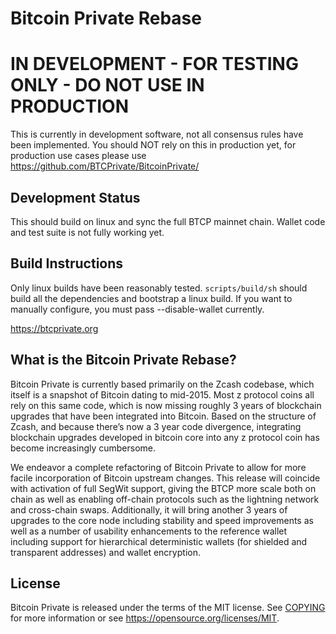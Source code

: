 Bitcoin Private Rebase
=====================================

IN DEVELOPMENT - FOR TESTING ONLY - DO NOT USE IN PRODUCTION
===========
This is currently in development software, not all consensus rules have been implemented. You should NOT rely on this in production yet, for production use cases please use https://github.com/BTCPrivate/BitcoinPrivate/

Development Status
------
This should build on linux and sync the full BTCP mainnet chain. Wallet code and test suite is not fully working yet.

Build Instructions
-------
Only linux builds have been reasonably tested. `scripts/build/sh` should build all the dependencies and bootstrap a linux build. If you want to manually configure, you must pass --disable-wallet currently.

https://btcprivate.org

What is the Bitcoin Private Rebase?
----------------

Bitcoin Private is currently based primarily on the Zcash codebase, which itself is a snapshot of Bitcoin dating to mid-2015. Most z protocol coins all rely on this same code, which is now missing roughly 3 years of blockchain upgrades that have been integrated into Bitcoin. Based on the structure of Zcash, and because there’s now a 3 year code divergence, integrating blockchain upgrades developed in bitcoin core into any z protocol coin has become increasingly cumbersome.

We endeavor a complete refactoring of Bitcoin Private to allow for more facile incorporation of Bitcoin upstream changes. This release will coincide with activation of full SegWit support, giving the BTCP more scale both on chain as well as enabling off-chain protocols such as the lightning network and cross-chain swaps. Additionally, it will bring another 3 years of upgrades to the core node including stability and speed improvements as well as a number of usability enhancements to the reference wallet including support for hierarchical deterministic wallets (for shielded and transparent addresses) and wallet encryption.

License
-------

Bitcoin Private is released under the terms of the MIT license. See [COPYING](COPYING) for more
information or see https://opensource.org/licenses/MIT.
